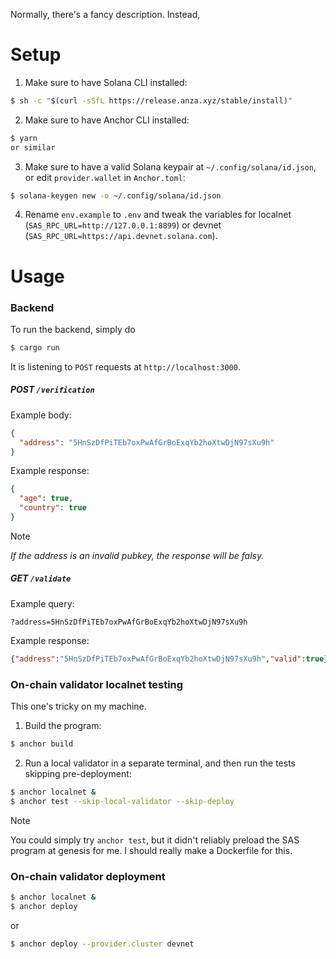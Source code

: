Normally, there's a fancy description. Instead,

# Setup

1. Make sure to have Solana CLI installed:

```bash
$ sh -c "$(curl -sSfL https://release.anza.xyz/stable/install)"
```

2. Make sure to have Anchor CLI installed:

```bash
$ yarn
or similar
```

3. Make sure to have a valid Solana keypair at `~/.config/solana/id.json`, or edit `provider.wallet` in `Anchor.toml`:

```bash
$ solana-keygen new -o ~/.config/solana/id.json
```

4. Rename `env.example` to `.env` and tweak the variables for localnet
   (`SAS_RPC_URL=http://127.0.0.1:8899`) or devnet
   (`SAS_RPC_URL=https://api.devnet.solana.com`).

# Usage

### Backend

To run the backend, simply do

```bash
$ cargo run
```

It is listening to `POST` requests at `http://localhost:3000`.

##### POST `/verification`

Example body:

```json
{
  "address": "5HnSzDfPiTEb7oxPwAfGrBoExqYb2hoXtwDjN97sXu9h"
}
```

Example response:

```json
{
  "age": true,
  "country": true
}
```

> [!NOTE]
> *If the address is an invalid pubkey, the response will be falsy.*

##### GET `/validate`

Example query:

```
?address=5HnSzDfPiTEb7oxPwAfGrBoExqYb2hoXtwDjN97sXu9h
```

Example response:

```json
{"address":"5HnSzDfPiTEb7oxPwAfGrBoExqYb2hoXtwDjN97sXu9h","valid":true}
```

### On-chain validator localnet testing

This one's tricky on my machine.

1. Build the program:

```bash
$ anchor build
```

2. Run a local validator in a separate terminal, and then run the tests skipping pre-deployment:

```bash
$ anchor localnet &
$ anchor test --skip-local-validator --skip-deploy
```

> [!NOTE]
> You could simply try `anchor test`, but it didn't reliably preload the SAS program at genesis for me. I should really make a Dockerfile for this.

### On-chain validator deployment

```bash
$ anchor localnet &
$ anchor deploy
```

or

```bash
$ anchor deploy --provider.cluster devnet
```
